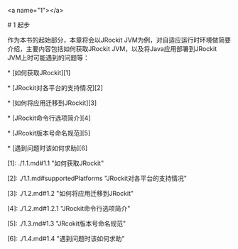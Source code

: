 &lt;a name="1"&gt;&lt;/a&gt;

\# 1 起步



作为本书的起始部分，本章将会以JRockit JVM为例，对自适应运行时环境做简要介绍，主要内容包括如何获取JRockit JVM，以及将Java应用部署到JRockit JVM上时可能遇到的问题等：



\* \[如何获取JRockit\]\[1\]

\* \[JRockit对各平台的支持情况\]\[2\]

\* \[如何将应用迁移到JRockit\]\[3\]

\* \[JRockit命令行选项简介\]\[4\]

\* \[JRcokit版本号命名规范\]\[5\]

\* \[遇到问题时该如何求助\]\[6\]









\[1\]:    ./1.1.md\#1.1                   "如何获取JRockit"

\[2\]:    ./1.1.md\#supportedPlatforms    "JRockit对各平台的支持情况"

\[3\]:    ./1.2.md\#1.2                   "如何将应用迁移到JRockit"

\[4\]:    ./1.2.md\#1.2.1                 "JRockit命令行选项简介"

\[5\]:    ./1.3.md\#1.3                   "JRcokit版本号命名规范"

\[6\]:    ./1.4.md\#1.4                   "遇到问题时该如何求助"

